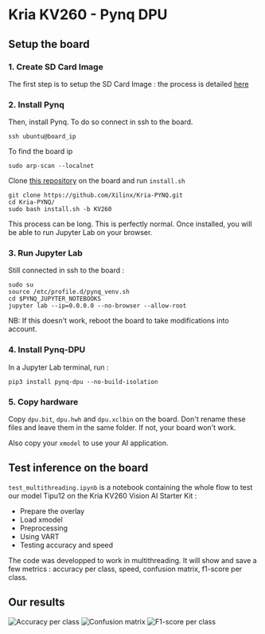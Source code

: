 # Kria KV260 - Pynq DPU


## Setup the board

### 1. Create SD Card Image

The first step is to setup the SD Card Image : the process is detailed [here](https://www.amd.com/en/products/system-on-modules/kria/k26/kv260-vision-starter-kit/getting-started-ubuntu/setting-up-the-sd-card-image.html)

### 2. Install Pynq

Then, install Pynq. To do so connect in ssh to the board. 
```
ssh ubuntu@board_ip
```

To find the board ip
```
sudo arp-scan --localnet
```

Clone [this repository](https://github.com/Xilinx/Kria-PYNQ) on the board and run ```install.sh```
```
git clone https://github.com/Xilinx/Kria-PYNQ.git
cd Kria-PYNQ/
sudo bash install.sh -b KV260
```

This process can be long. This is perfectly normal. Once installed, you will be able to run Jupyter Lab on your browser. 

### 3. Run Jupyter Lab

Still connected in ssh to the board :
```
sudo su
source /etc/profile.d/pynq_venv.sh
cd $PYNQ_JUPYTER_NOTEBOOKS
jupyter lab --ip=0.0.0.0 --no-browser --allow-root
```

NB: If this doesn't work, reboot the board to take modifications into account.

### 4. Install Pynq-DPU

In a Jupyter Lab terminal, run :
```
pip3 install pynq-dpu --no-build-isolation
```

### 5. Copy hardware

Copy ```dpu.bit```, ```dpu.hwh``` and ```dpu.xclbin``` on the board. Don't rename these files and leave them in the same folder. If not, your board won't work.

Also copy your ```xmodel``` to use your AI application.


## Test inference on the board

```test_multithreading.ipynb``` is a notebook containing the whole flow to test our model Tipu12 on the Kria KV260 Vision AI Starter Kit :
- Prepare the overlay
- Load xmodel
- Preprocessing
- Using VART
- Testing accuracy and speed


The code was developped to work in multithreading. It will show and save a few metrics : accuracy per class, speed, confusion matrix, f1-score per class.

## Our results
![Accuracy per class](./results/accuracy_per_class_Ultra96v2_1_thread.png "Accuracy per class")
![Confusion matrix](./results/confusion_matrix_Ultra96v2_1_thread.png "Confusion matrix")
![F1-score per class](./results/f1_score_per_class_Ultra96v2_1_thread.png" "F1-score per class")
